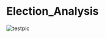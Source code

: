 # Election_Analysis
![testpic](https://user-images.githubusercontent.com/99375741/158034695-e0afeda0-cafa-496d-ae19-f7d66522d1c9.png)
